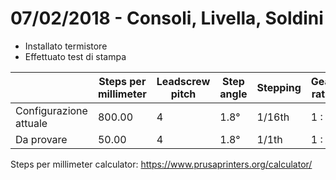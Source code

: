 # 07/02/2018 - Consoli, Livella, Soldini

- Installato termistore
- Effettuato test di stampa

| |Steps per millimeter|Leadscrew pitch|Step angle|Stepping|Gear ratio|
|----|------|---------------|----------|--------|----------|
|Configurazione attuale|800.00|4|1.8°|1/16th|1 : 1|
|Da provare|50.00|4|1.8°|1/1th|1 : 1|

Steps per millimeter calculator: https://www.prusaprinters.org/calculator/
